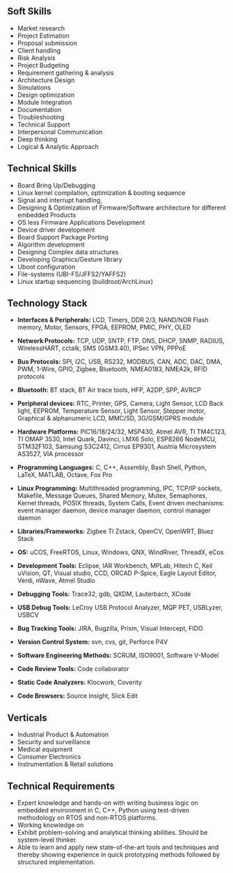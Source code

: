 ## Soft Skills
- Market research
- Project Estimation
- Proposal submission
- Client handling
- Risk Analysis
- Project Budgeting
- Requirement gathering & analysis
- Architecture Design
- Simulations
- Design optimization
- Module Integration
- Documentation
- Troubleshooting
- Technical Support
- Interpersonal Communication
- Deep thinking
- Logical & Analytic Approach

## Technical Skills
- Board Bring Up/Debugging
- Linux kernel compilation, optimization & booting sequence
- Signal and interrupt handling,
-	Designing & Optimization of Firmware/Software architecture for different embedded Products 
-	OS less Firmware Applications Development
- Device driver development
- Board Support Package Porting
-	Algorithm development
- Designing Complex data structures
- Developing Graphics/Gesture library
- Uboot configuration
- File-systems (UBI-FS/JFFS2/YAFFS2)
- Linux startup sequencing (buildroot/ArchLinux)

## Technology Stack
- **Interfaces & Peripherals:** LCD, Timers, DDR 2/3, NAND/NOR Flash memory, Motor, Sensors, FPGA, EEPROM, PMIC, PHY, OLED

- **Network Protocols:** TCP, UDP, SNTP, FTP, DNS, DHCP, SNMP, RADIUS, WirelessHART, cctalk, SMS (GSM3.40), IPSec VPN, PPPoE

- **Bus Protocols:** SPI, I2C, USB, RS232, MODBUS, CAN, ADC, DAC, DMA, PWM, 1-Wire, GPIO, Zigbee, Bluetooth, NMEA0183, NMEA2k, RFID protocols

- **Bluetooth:** BT stack, BT Air trace tools, HFP, A2DP, SPP, AVRCP

- **Peripheral devices:** RTC, Printer, GPS, Camera, Light Sensor, LCD Back light, EEPROM, Temperature Sensor, Light Sensor, Stepper motor, Graphical & alphanumeric LCD, MMC/SD, 3G/GSM/GPRS module

- **Hardware Platforms:** PIC16/18/24/32, MSP430, Atmel AVR, TI TM4C123, TI OMAP 3530, Intel Quark, Davinci, i.MX6 Solo, ESP8266  NodeMCU, STM32F103, Samsung S3C2412, Cirrus EP9301, Austria Microsystem AS3527, VIA processor

- **Programming Languages:** C, C++, Assembly, Bash Shell, Python, LaTeX, MATLAB, Octave, Fox Pro

- **Linux Programming:** Multithreaded programming, IPC, TCP/IP sockets, Makefile, Message Queues, Shared Memory, Mutex, Semaphores, Kernel threads, POSIX threads, System Calls, Event driven mechanisms: event manager daemon, device manager daemon, control manager daemon

- **Libraries/Frameworks:** Zigbee TI Zstack, OpenCV, OpenWRT, Bluez Stack

- **OS:** uCOS, FreeRTOS, Linux, Windows, QNX, WindRiver, ThreadX, eCos

- **Development Tools:** Eclipse, IAR Workbench, MPLab, Hitech C, Keil uVision, QT, Visual studio, CCD, ORCAD P-Spice, Eagle Layout Editor, Verdi, nWave, Atmel Studio

- **Debugging Tools:** Trace32, gdb, QXDM, Lauterbach, XCode

- **USB Debug Tools:** LeCroy USB Protocol Analyzer, MQP PET, USBLyzer, USBCV

- **Bug Tracking Tools:** JIRA, Bugzilla, Prism, Visual Intercept, FIDO

- **Version Control System:** svn, cvs, git, Perforce P4V

- **Software Engineering Methods:** SCRUM, ISO9001, Software V-Model

- **Code Review Tools:** Code collaborator

- **Static Code Analyzers:** Klocwork, Coverity

- **Code Browsers:** Source Insight, Slick Edit

## Verticals
- Industrial Product & Automation
- Security and surveillance
- Medical equipment
- Consumer Electronics
- Instrumentation & Retail solutions

## Technical Requirements
- Expert knowledge and hands-on with writing business logic on embedded environment in C, C++, Python using test-driven methodology on RTOS and non-RTOS platforms.
- Working knowledge on
- Exhibit problem-solving and analytical thinking abilities. Should be system-level thinker.
- Able to learn and apply new state-of-the-art tools and techniques and thereby showing experience in quick prototyping methods followed by structured implementation.
